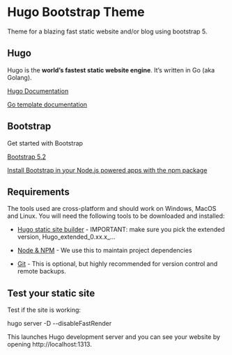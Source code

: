 # Hugo Bootstrap Theme

Theme for a blazing fast static website and/or blog using bootstrap 5.

## Hugo

Hugo is the **world’s fastest static website engine**. It’s written in Go (aka Golang).

[Hugo Documentation](https://gohugo.io/documentation/)

[Go template documentation](https://golang.org/pkg/text/template/#hdr-Functions)

## Bootstrap

Get started with Bootstrap

[Bootstrap 5.2](https://getbootstrap.com/docs/5.2/getting-started/introduction/)

[Install Bootstrap in your Node.js powered apps with the npm package](https://getbootstrap.com/docs/5.2/getting-started/download/#npm)

## Requirements

The tools used are cross-platform and should work on Windows, MacOS and Linux. You will need the following tools to be downloaded and installed:

- [Hugo static site builder](https://github.com/goHugoio/Hugo/releases) - IMPORTANT: make sure you pick the extended version, Hugo_extended_0.xx.x_…

- [Node & NPM](https://nodejs.org/) - We use this to maintain project dependencies

- [Git](https://git-scm.com/downloads) - This is optional, but highly recommended for version control and remote backups.

## Test your static site

Test if the site is working:

 hugo server -D --disableFastRender

This launches Hugo development server and you can see your website by opening http://localhost:1313.


